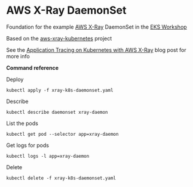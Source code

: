 # AWS X-Ray DaemonSet

Foundation for the example [AWS X-Ray](https://aws.amazon.com/xray/) DaemonSet in the [EKS Workshop](https://eksworkshop.com/)

Based on the [aws-xray-kubernetes](https://github.com/aws-samples/aws-xray-kubernetes) project

See the [Application Tracing on Kubernetes with AWS X-Ray](https://aws.amazon.com/blogs/compute/application-tracing-on-kubernetes-with-aws-x-ray/) blog post for more info

**Command reference**

Deploy
```
kubectl apply -f xray-k8s-daemonset.yaml
```

Describe
```
kubectl describe daemonset xray-daemon
```

List the pods
```
kubectl get pod --selector app=xray-daemon
```

Get logs for pods
```
kubectl logs -l app=xray-daemon
```

Delete
```
kubectl delete -f xray-k8s-daemonset.yaml
```

